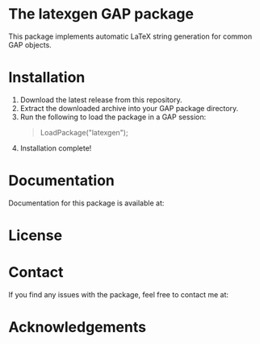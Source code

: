 # The latexgen GAP package
This package implements automatic LaTeX string generation for common GAP objects.

# Installation

1. Download the latest release from this repository.
2. Extract the downloaded archive into your GAP package directory.
3. Run the following to load the package in a GAP session:
    > LoadPackage("latexgen");
4. Installation complete!

# Documentation

Documentation for this package is available at: 

# License

# Contact

If you find any issues with the package, feel free to contact me at:

# Acknowledgements
